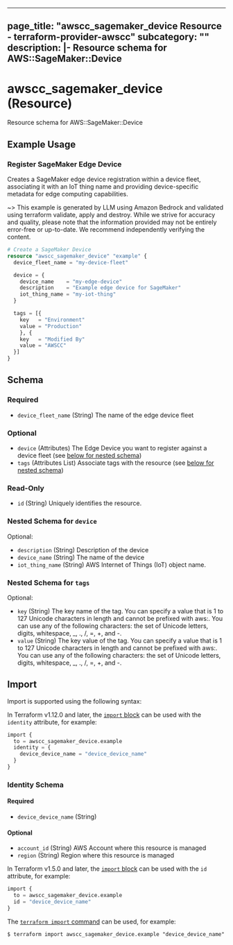 
---
page_title: "awscc_sagemaker_device Resource - terraform-provider-awscc"
subcategory: ""
description: |-
  Resource schema for AWS::SageMaker::Device
---

# awscc_sagemaker_device (Resource)

Resource schema for AWS::SageMaker::Device

## Example Usage

### Register SageMaker Edge Device

Creates a SageMaker edge device registration within a device fleet, associating it with an IoT thing name and providing device-specific metadata for edge computing capabilities.

~> This example is generated by LLM using Amazon Bedrock and validated using terraform validate, apply and destroy. While we strive for accuracy and quality, please note that the information provided may not be entirely error-free or up-to-date. We recommend independently verifying the content.

```terraform
# Create a SageMaker Device
resource "awscc_sagemaker_device" "example" {
  device_fleet_name = "my-device-fleet"

  device = {
    device_name    = "my-edge-device"
    description    = "Example edge device for SageMaker"
    iot_thing_name = "my-iot-thing"
  }

  tags = [{
    key   = "Environment"
    value = "Production"
    }, {
    key   = "Modified By"
    value = "AWSCC"
  }]
}
```

<!-- schema generated by tfplugindocs -->
## Schema

### Required

- `device_fleet_name` (String) The name of the edge device fleet

### Optional

- `device` (Attributes) The Edge Device you want to register against a device fleet (see [below for nested schema](#nestedatt--device))
- `tags` (Attributes List) Associate tags with the resource (see [below for nested schema](#nestedatt--tags))

### Read-Only

- `id` (String) Uniquely identifies the resource.

<a id="nestedatt--device"></a>
### Nested Schema for `device`

Optional:

- `description` (String) Description of the device
- `device_name` (String) The name of the device
- `iot_thing_name` (String) AWS Internet of Things (IoT) object name.


<a id="nestedatt--tags"></a>
### Nested Schema for `tags`

Optional:

- `key` (String) The key name of the tag. You can specify a value that is 1 to 127 Unicode characters in length and cannot be prefixed with aws:. You can use any of the following characters: the set of Unicode letters, digits, whitespace, _, ., /, =, +, and -.
- `value` (String) The key value of the tag. You can specify a value that is 1 to 127 Unicode characters in length and cannot be prefixed with aws:. You can use any of the following characters: the set of Unicode letters, digits, whitespace, _, ., /, =, +, and -.

## Import

Import is supported using the following syntax:

In Terraform v1.12.0 and later, the [`import` block](https://developer.hashicorp.com/terraform/language/import) can be used with the `identity` attribute, for example:

```terraform
import {
  to = awscc_sagemaker_device.example
  identity = {
    device_device_name = "device_device_name"
  }
}
```

<!-- schema generated by tfplugindocs -->
### Identity Schema

#### Required

- `device_device_name` (String)

#### Optional

- `account_id` (String) AWS Account where this resource is managed
- `region` (String) Region where this resource is managed

In Terraform v1.5.0 and later, the [`import` block](https://developer.hashicorp.com/terraform/language/import) can be used with the `id` attribute, for example:

```terraform
import {
  to = awscc_sagemaker_device.example
  id = "device_device_name"
}
```

The [`terraform import` command](https://developer.hashicorp.com/terraform/cli/commands/import) can be used, for example:

```shell
$ terraform import awscc_sagemaker_device.example "device_device_name"
```
